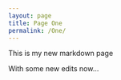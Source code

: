 ```yaml
---
layout: page
title: Page One
permalink: /One/
---
```


This is my new markdown page

With some new edits now...


